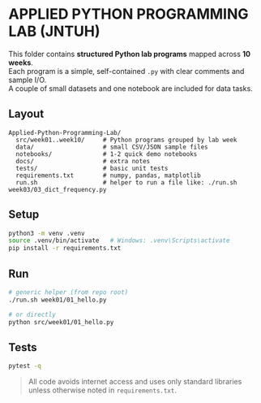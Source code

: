 # APPLIED PYTHON PROGRAMMING LAB (JNTUH)

This folder contains **structured Python lab programs** mapped across **10 weeks**.  
Each program is a simple, self-contained `.py` with clear comments and sample I/O.  
A couple of small datasets and one notebook are included for data tasks.

## Layout
```
Applied-Python-Programming-Lab/
  src/week01..week10/     # Python programs grouped by lab week
  data/                   # small CSV/JSON sample files
  notebooks/              # 1-2 quick demo notebooks
  docs/                   # extra notes
  tests/                  # basic unit tests
  requirements.txt        # numpy, pandas, matplotlib
  run.sh                  # helper to run a file like: ./run.sh week03/03_dict_frequency.py
```
## Setup
```bash
python3 -m venv .venv
source .venv/bin/activate   # Windows: .venv\Scripts\activate
pip install -r requirements.txt
```

## Run
```bash
# generic helper (from repo root)
./run.sh week01/01_hello.py

# or directly
python src/week01/01_hello.py
```

## Tests
```bash
pytest -q
```

> All code avoids internet access and uses only standard libraries unless otherwise noted in `requirements.txt`.
